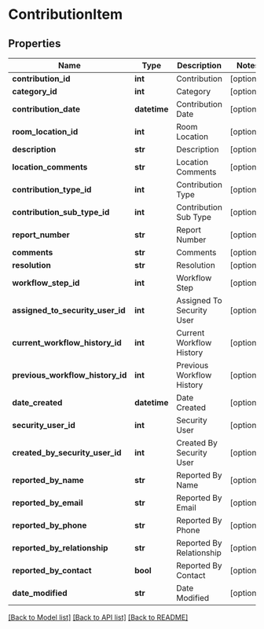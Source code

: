 # ContributionItem

## Properties
Name | Type | Description | Notes
------------ | ------------- | ------------- | -------------
**contribution_id** | **int** | Contribution | [optional] 
**category_id** | **int** | Category | [optional] 
**contribution_date** | **datetime** | Contribution Date | [optional] 
**room_location_id** | **int** | Room Location | [optional] 
**description** | **str** | Description | [optional] 
**location_comments** | **str** | Location Comments | [optional] 
**contribution_type_id** | **int** | Contribution Type | [optional] 
**contribution_sub_type_id** | **int** | Contribution Sub Type | [optional] 
**report_number** | **str** | Report Number | [optional] 
**comments** | **str** | Comments | [optional] 
**resolution** | **str** | Resolution | [optional] 
**workflow_step_id** | **int** | Workflow Step | [optional] 
**assigned_to_security_user_id** | **int** | Assigned To Security User | [optional] 
**current_workflow_history_id** | **int** | Current Workflow History | [optional] 
**previous_workflow_history_id** | **int** | Previous Workflow History | [optional] 
**date_created** | **datetime** | Date Created | [optional] 
**security_user_id** | **int** | Security User | [optional] 
**created_by_security_user_id** | **int** | Created By Security User | [optional] 
**reported_by_name** | **str** | Reported By Name | [optional] 
**reported_by_email** | **str** | Reported By Email | [optional] 
**reported_by_phone** | **str** | Reported By Phone | [optional] 
**reported_by_relationship** | **str** | Reported By Relationship | [optional] 
**reported_by_contact** | **bool** | Reported By Contact | [optional] 
**date_modified** | **str** | Date Modified | [optional] 

[[Back to Model list]](../README.md#documentation-for-models) [[Back to API list]](../README.md#documentation-for-api-endpoints) [[Back to README]](../README.md)


